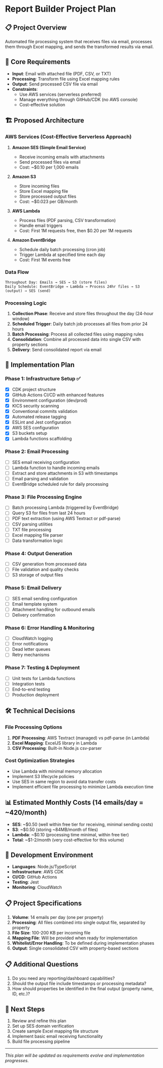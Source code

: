 # Report Builder Project Plan

## 📋 Project Overview
Automated file processing system that receives files via email, processes them through Excel mapping, and sends the transformed results via email.

## 🎯 Core Requirements
- **Input**: Email with attached file (PDF, CSV, or TXT)
- **Processing**: Transform file using Excel mapping rules
- **Output**: Send processed CSV file via email
- **Constraints**: 
  - Use AWS services (serverless preferred)
  - Manage everything through GitHub/CDK (no AWS console)
  - Cost-effective solution

## 🏗️ Proposed Architecture

### AWS Services (Cost-Effective Serverless Approach)
1. **Amazon SES (Simple Email Service)**
   - Receive incoming emails with attachments
   - Send processed files via email
   - Cost: ~$0.10 per 1,000 emails

2. **Amazon S3**
   - Store incoming files
   - Store Excel mapping file
   - Store processed output files
   - Cost: ~$0.023 per GB/month

3. **AWS Lambda**
   - Process files (PDF parsing, CSV transformation)
   - Handle email triggers
   - Cost: First 1M requests free, then $0.20 per 1M requests

4. **Amazon EventBridge**
   - Schedule daily batch processing (cron job)
   - Trigger Lambda at specified time each day
   - Cost: First 1M events free

### Data Flow
```
Throughout Day: Emails → SES → S3 (store files)
Daily Schedule: EventBridge → Lambda → Process 24hr files → S3 (output) → SES (send)
```

### Processing Logic
1. **Collection Phase**: Receive and store files throughout the day (24-hour window)
2. **Scheduled Trigger**: Daily batch job processes all files from prior 24 hours
3. **Batch Processing**: Process all collected files using mapping rules
4. **Consolidation**: Combine all processed data into single CSV with property sections
5. **Delivery**: Send consolidated report via email

## 📝 Implementation Plan

### Phase 1: Infrastructure Setup ✅
- [x] CDK project structure
- [x] GitHub Actions CI/CD with enhanced features
- [x] Environment configuration (dev/prod)
- [x] KICS security scanning
- [x] Conventional commits validation
- [x] Automated release tagging
- [x] ESLint and Jest configuration
- [x] AWS SES configuration
- [x] S3 buckets setup
- [x] Lambda functions scaffolding

### Phase 2: Email Processing
- [ ] SES email receiving configuration
- [ ] Lambda function to handle incoming emails
- [ ] Extract and store attachments in S3 with timestamps
- [ ] Email parsing and validation
- [ ] EventBridge scheduled rule for daily processing

### Phase 3: File Processing Engine
- [ ] Batch processing Lambda (triggered by EventBridge)
- [ ] Query S3 for files from last 24 hours
- [ ] PDF text extraction (using AWS Textract or pdf-parse)
- [ ] CSV parsing utilities
- [ ] TXT file processing
- [ ] Excel mapping file parser
- [ ] Data transformation logic

### Phase 4: Output Generation
- [ ] CSV generation from processed data
- [ ] File validation and quality checks
- [ ] S3 storage of output files

### Phase 5: Email Delivery
- [ ] SES email sending configuration
- [ ] Email template system
- [ ] Attachment handling for outbound emails
- [ ] Delivery confirmation

### Phase 6: Error Handling & Monitoring
- [ ] CloudWatch logging
- [ ] Error notifications
- [ ] Dead letter queues
- [ ] Retry mechanisms

### Phase 7: Testing & Deployment
- [ ] Unit tests for Lambda functions
- [ ] Integration tests
- [ ] End-to-end testing
- [ ] Production deployment

## 🛠️ Technical Decisions

### File Processing Options
1. **PDF Processing**: AWS Textract (managed) vs pdf-parse (in Lambda)
2. **Excel Mapping**: ExcelJS library in Lambda
3. **CSV Processing**: Built-in Node.js csv-parser

### Cost Optimization Strategies
- Use Lambda with minimal memory allocation
- Implement S3 lifecycle policies
- Use SES in same region to avoid data transfer costs
- Implement efficient file processing to minimize Lambda execution time

## 📊 Estimated Monthly Costs (14 emails/day = ~420/month)
- **SES**: ~$0.50 (well within free tier for receiving, minimal sending costs)
- **S3**: ~$0.50 (storing ~84MB/month of files)
- **Lambda**: ~$0.10 (processing time minimal, within free tier)
- **Total**: ~$1-2/month (very cost-effective for this volume)

## 🔧 Development Environment
- **Languages**: Node.js/TypeScript
- **Infrastructure**: AWS CDK
- **CI/CD**: GitHub Actions
- **Testing**: Jest
- **Monitoring**: CloudWatch

## 📋 Project Specifications
1. **Volume**: 14 emails per day (one per property)
2. **Processing**: All files combined into single output file, separated by property
3. **File Size**: 100-200 KB per incoming file
4. **Mapping File**: Will be provided when ready for implementation
5. **Whitelist/Error Handling**: To be defined during implementation phases
6. **Output**: Single consolidated CSV with property-based sections

## 📋 Additional Questions
1. Do you need any reporting/dashboard capabilities?
2. Should the output file include timestamps or processing metadata?
3. How should properties be identified in the final output (property name, ID, etc.)?

## 🚀 Next Steps
1. Review and refine this plan
2. Set up SES domain verification
3. Create sample Excel mapping file structure
4. Implement basic email receiving functionality
5. Build file processing pipeline

---

*This plan will be updated as requirements evolve and implementation progresses.* 